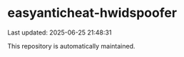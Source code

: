 # easyanticheat-hwidspoofer

Last updated: 2025-06-25 21:48:31

This repository is automatically maintained.
